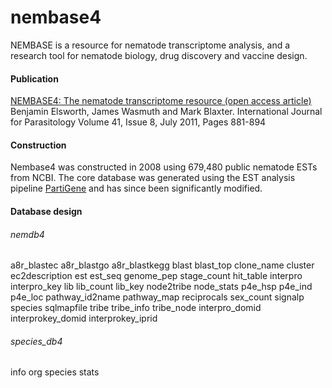 nembase4
========

NEMBASE is a resource for nematode transcriptome analysis, and a research tool for nematode biology, drug discovery and vaccine design.

#### Publication

[NEMBASE4: The nematode transcriptome resource (open access article)](http://www.sciencedirect.com/science/article/pii/S0020751911001044)  
Benjamin Elsworth, James Wasmuth and Mark Blaxter. International Journal for Parasitology Volume 41, Issue 8, July 2011, Pages 881-894

#### Construction

Nembase4 was constructed in 2008 using 679,480 public nematode ESTs from NCBI. The core database was generated using the EST analysis pipeline [PartiGene](http://www.nematodes.org/bioinformatics/PartiGene/) and has since been significantly modified.

#### Database design

###### nemdb4

a8r_blastec
a8r_blastgo
a8r_blastkegg
blast
blast_top
clone_name
cluster
ec2description
est
est_seq
genome_pep
stage_count
hit_table
interpro
interpro_key
lib
lib_count
lib_key
node2tribe
node_stats
p4e_hsp
p4e_ind
p4e_loc
pathway_id2name
pathway_map
reciprocals
sex_count
signalp
species
sqlmapfile
tribe
tribe_info
tribe_node
interpro_domid
interprokey_domid
interprokey_iprid

###### species_db4

info
org
species
stats
